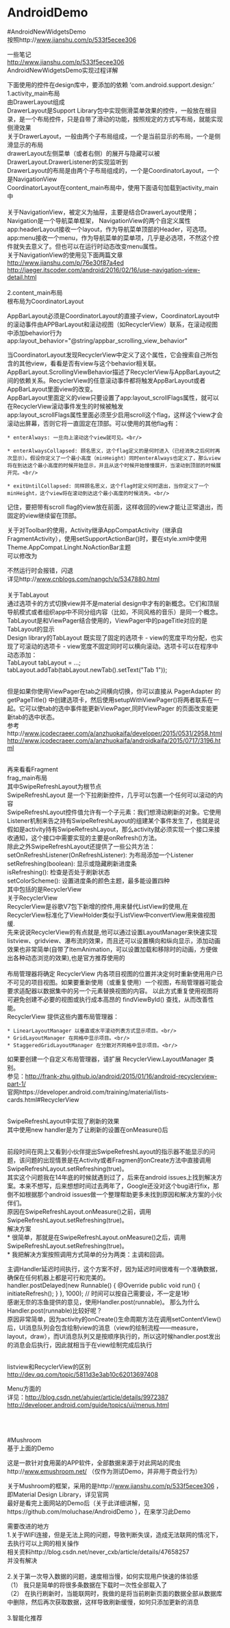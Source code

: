# AndroidDemo<br/>
#AndroidNewWidgetsDemo<br/>
按照http://www.jianshu.com/p/533f5ecee306<br/>

一些笔记<br/>
http://www.jianshu.com/p/533f5ecee306 <br/>
AndroidNewWidgetsDemo实现过程详解<br/>

下面使用的控件在design库中，要添加的依赖 ‘com.android.support.design:’<br/>
1.activity_main布局<br/>
由DrawerLayout组成<br/>
DrawerLayout是Support Library包中实现侧滑菜单效果的控件，一般放在根目录，是一个布局控件，只是自带了滑动的功能，按照规定的方式写布局，就能实现侧滑效果<br/>
关于DrawerLayout，一般由两个子布局组成，一个是当前显示的布局，一个是侧滑显示的布局<br/>
drawerLayout左侧菜单（或者右侧）的展开与隐藏可以被DrawerLayout.DrawerListener的实现监听到<br/>
DrawerLayout的布局是由两个子布局组成的，一个是CoordinatorLayout，一个是NavigationView<br/>
CoordinatorLayout在content_main布局中，使用下面语句加载到activity_main中<br/>
         <include layout="@layout/content_main"/><br/>
关于NavigationView，被定义为抽屉，主要是结合DrawerLayout使用；<br/>
Navigation是一个导航菜单框架， NavigationView的两个自定义属性<br/>
app:headerLayout接收一个layout，作为导航菜单顶部的Header，可选项。<br/>
app:menu接收一个menu，作为导航菜单的菜单项，几乎是必选项，不然这个控件就失去意义了。但也可以在运行时动态改变menu属性。<br/>
关于NavigationView的使用见下面两篇文章<br/>
http://www.jianshu.com/p/76e30f87a4ed<br/>
http://jaeger.itscoder.com/android/2016/02/16/use-navigation-view-detail.html <br/>
<br/>
2.content_main布局<br/>
根布局为CoordinatorLayout<br/>

AppBarLayout必须是CoordinatorLayout的直接子view，CoordinatorLayout中的滚动事件由APPBarLayout和滚动视图（如RecyclerView）联系，在滚动视图中添加behavior行为<br/>
app:layout_behavior="@string/appbar_scrolling_view_behavior"<br/>

当CoordinatorLayout发现RecyclerView中定义了这个属性，它会搜索自己所包含的其他view，看看是否有view与这个behavior相关联。<br/>AppBarLayout.ScrollingViewBehavior描述了RecyclerView与AppBarLayout之间的依赖关系。RecyclerView的任意滚动事件都将触发AppBarLayout或者AppBarLayout里面view的改变。<br/>
AppBarLayout里面定义的view只要设置了app:layout_scrollFlags属性，就可以在RecyclerView滚动事件发生的时候被触发<br/>
app:layout_scrollFlags属性里面必须至少启用scroll这个flag，这样这个view才会滚动出屏幕，否则它将一直固定在顶部。可以使用的其他flag有：<br/>


	* enterAlways: 一旦向上滚动这个view就可见。<br/>

	* enterAlwaysCollapsed: 顾名思义，这个flag定义的是何时进入（已经消失之后何时再次显示）。假设你定义了一个最小高度（minHeight）同时enterAlways也定义了，那么view将在到达这个最小高度的时候开始显示，并且从这个时候开始慢慢展开，当滚动到顶部的时候展开完。<br/>

	* exitUntilCollapsed: 同样顾名思义，这个flag时定义何时退出，当你定义了一个minHeight，这个view将在滚动到达这个最小高度的时候消失。<br/>


记住，要把带有scroll flag的view放在前面，这样收回的view才能让正常退出，而固定的view继续留在顶部。<br/>

关于对Toolbar的使用，Activity继承AppCompatActivity（继承自FragmentActivity），使用setSupportActionBar()时，要在style.xml中使用Theme.AppCompat.Linght.NoActionBar主题<br/>
可以修改为<br/>
<style name="AppTheme.Base" parent="Theme.AppCompat.Light.NoActionBar">
        <item name="android:windowNoTitle">true</item>
        <item name="android:windowActionBar">false</item>
</style>
不然运行时会报错，闪退<br/>
详见http://www.cnblogs.com/nangch/p/5347880.html <br/>
<br/>
关于TabLayout<br/>
通过选项卡的方式切换view并不是material design中才有的新概念。它们和顶层导航模式或者组织app中不同分组内容（比如，不同风格的音乐）是同一个概念。
TabLayout是和ViewPager结合使用的，ViewPager中的pageTitle对应的是TabLayout的显示<br/>
Design library的TabLayout 既实现了固定的选项卡 - view的宽度平均分配，也实现了可滚动的选项卡 - view宽度不固定同时可以横向滚动。选项卡可以在程序中动态添加：<br/>
TabLayout tabLayout = ...;<br/>
tabLayout.addTab(tabLayout.newTab().setText("Tab 1"));<br/>
<br/>

但是如果你使用ViewPager在tab之间横向切换，你可以直接从 PagerAdapter 的 getPageTitle() 中创建选项卡，然后使用setupWithViewPager()将两者联系在一起。它可以使tab的选中事件能更新ViewPager,同时ViewPager 
的页面改变能更新tab的选中状态。<br/>
参考http://www.jcodecraeer.com/a/anzhuokaifa/developer/2015/0531/2958.html<br/>
http://www.jcodecraeer.com/a/anzhuokaifa/androidkaifa/2015/0717/3196.html <br/>

<br/>
再来看看Fragment<br/>
frag_main布局<br/>
其中SwipeRefreshLayout为根节点<br/>
SwipeRefreshLayout 是一个下拉刷新控件，几乎可以包裹一个任何可以滚动的内容<br/>
SwipeRefreshLayout控件值允许有一个子元素：我们想滑动刷新的对象。它使用Listener机制来告之持有SwipeRefreshLayout的组建某个事件发生了，也就是说假如是activity持有SwipeRefreshLayout，那么activity就必须实现一个接口来接收通知，这个接口中需要实现的主要是onRefresh()方法。<br/>
除此之外SwipeRefreshLayout还提供了一些公共方法：<br/>
   setOnRefreshListener(OnRefreshListener): 为布局添加一个Listener<br/>
   setRefreshing(boolean): 显示或隐藏刷新进度条<br/>
   isRefreshing(): 检查是否处于刷新状态<br/>
setColorScheme(): 设置进度条的颜色主题，最多能设置四种<br/>
其中包括的是RecyclerView<br/>
关于RecyclerView<br/>
RecyclerView是谷歌V7包下新增的控件,用来替代ListView的使用,在RecyclerView标准化了ViewHolder类似于ListView中convertView用来做视图缓.<br/>
先来说说RecyclerView的有点就是,他可以通过设置LayoutManager来快速实现listview、gridview、瀑布流的效果，而且还可以设置横向和纵向显示，添加动画效果也非常简单(自带了ItemAnimation，可以设置加载和移除时的动画，方便做出各种动态浏览的效果),也是官方推荐使用的<br/>
<br/>
布局管理器将确定 RecyclerView 内各项目视图的位置并决定何时重新使用用户已不可见的项目视图。如果要重新使用（或重复使用）一个视图，布局管理器可能会要求适配器以数据集中的另一个元素替换视图的内容。 以此方式重复使用视图将可避免创建不必要的视图或执行成本高昂的 findViewById() 查找，从而改善性能。<br/>
RecyclerView 提供这些内置布局管理器：<br/>

	* LinearLayoutManager 以垂直或水平滚动列表方式显示项目。<br/>
	* GridLayoutManager 在网格中显示项目。<br/>
	* StaggeredGridLayoutManager 在分散对齐网格中显示项目。<br/>

如果要创建一个自定义布局管理器，请扩展 RecyclerView.LayoutManager 类别。<br/>
参见：http://frank-zhu.github.io/android/2015/01/16/android-recyclerview-part-1/ <br/>
官网https://developer.android.com/training/material/lists-cards.html#RecyclerView <br/>
<br/>

SwipeRefreshLayout中实现了刷新的效果<br/>
其中使用new handler是为了让刷新的设置在onMeasure()后<br/>

<br/>
前段时间在网上又看到小伙伴提出SwipeRefreshLayout的指示器不能显示的问题，该问题的出现情景是在Activity或者Fragmen的onCreate方法中直接调用SwipeRefreshLayout.setRefreshing(true)。<br/>
其实这个问题我在14年底的时候就遇到过了，后来在android issues上找到解决方案。本来不想写，后来想想时间过去两年了，Google还没对这个bug进行fix，那倒不如根据那个android issues做一个整理帮助更多未找到原因和解决方案的小伙伴们。<br/>
原因在SwipeRefreshLayout.onMeasure()之前，调用SwipeRefreshLayout.setRefreshing(true)。<br/>
解决方案<br/>
	* 很简单，那就是在SwipeRefreshLayout.onMeasure()之后，调用SwipeRefreshLayout.setRefreshing(true)。<br/>
	* 我把解决方案按照调用方式简单的分为两类：主调和回调。<br/>

主调Handler延迟时间执行，这个方案不好，因为延迟时间很难有一个准确数据，确保在任何机器上都是可行和完美的。<br/>
handler.postDelayed(new Runnable() {
    @Override
    public void run() {
        initiateRefresh();
    }
}, 1000); // 时间可以按自己需要设，不一定是1秒<br/>
感谢无奈的冻鱼提供的意见，使用Handler.post(runnable)。 那么为什么Handler.post(runnable)比较好呢？<br/>
原因非常简单，因为activity的onCreate()生命周期方法在调用setContentVIew()后，UI消息队列会包含绘制view的消息（view的绘制流程——measure，layout，draw），而UI消息队列又是按顺序执行的，所以这时候handler.post发出的消息会后执行，因此就相当于在view绘制完成后执行<br/>
<br/>

listview和RecyclerView的区别<br/>
http://dev.qq.com/topic/5811d3e3ab10c62013697408<br/>

Menu方面的<br/>
详见：http://blog.csdn.net/ahuier/article/details/9972387 <br/>
http://developer.android.com/guide/topics/ui/menus.html <br/>

<br>
<br>
<br>
#Mushroom<br>
基于上面的Demo<br>

这是一款针对食用菌的APP软件，全部数据来源于对此网站的爬虫http://www.emushroom.net/ （仅作为测试Demo，并非用于商业行为）<br>

关于Mushroom的框架，采用的是http://www.jianshu.com/p/533f5ecee306 ，即Material Design Library，详见官网<br>
最好是看完上面网站的Demo后（关于此详细讲解，见https://github.com/moluchase/AndroidDemo ），在来学习此Demo<br>


需要改进的地方<br>
1.关于WIFI连接，但是无法上网的问题，导致判断失误，造成无法联网的情况下，去执行可以上网的相关操作<br>
相关资料http://blog.csdn.net/never_cxb/article/details/47658257<br>
并没有解决<br>
<br>
2.关于第一次导入数据的问题，速度相当慢，如何实现用户快速的体验感<br>
（1） 我只是简单的将很多条数据在下载时一次性全部载入了<br>
（2） 在执行刷新时，当能联网时，我做的是将当前刷新页面的数据全部从数据库中删除，然后再次获取数据，这样导致刷新缓慢，如何只添加更新的消息<br>
<br>
3.智能化推荐<br>
